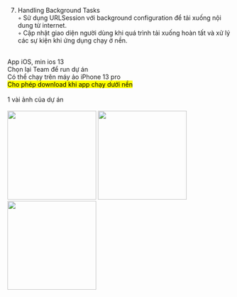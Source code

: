 7. Handling Background Tasks<br/>
◦ Sử dụng URLSession với background configuration để tải xuống nội dung từ internet.<br/>
◦ Cập nhật giao diện người dùng khi quá trình tải xuống hoàn tất và xử lý các sự kiện khi ứng dụng chạy ở nền.<br/>
<br>
App iOS, min ios 13<br/>
Chọn lại Team để run dự án<br/>
Có thể chạy trên máy ảo iPhone 13 pro<br/>
<mark>
Cho phép download khi app chạy dưới nền<br/>
</mark>
<br>
1 vài ảnh của dự án<br>
<br>
<img src="https://github.com/user-attachments/assets/f666f9bb-568c-4278-889a-bdd4fa415f73" width="200" />
<img src="https://github.com/user-attachments/assets/e112fc7e-7b89-4925-89d6-add82685e47c" width="200" />
<img src="https://github.com/user-attachments/assets/e37b1618-5ca2-4818-a629-77d9b0ca40ff" width="200" />

